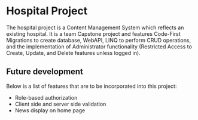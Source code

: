 # Hospital Project
The hospital project is a Content Management System which reflects an existing hospital. It is a team Capstone project and features Code-First Migrations to create database, WebAPI, LINQ to perform CRUD operations, and the implementation of Administrator functionality (Restricted Access to Create, Update, and
Delete features unless logged in).

## Future development
Below is a list of features that are to be incorporated into this project:
- Role-based authorization
- Client side and server side validation
- News display on home page


